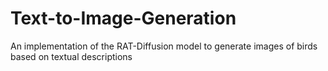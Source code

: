 # Text-to-Image-Generation
An implementation of the RAT-Diffusion model to generate images of birds based on textual descriptions
